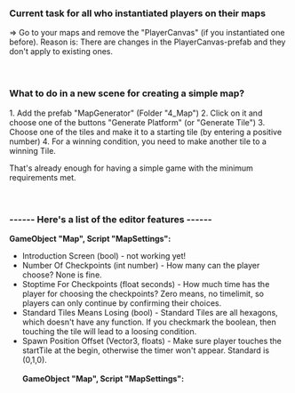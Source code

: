 <h3>Current task for all who instantiated players on their maps</h3>
=> Go to your maps and remove the "PlayerCanvas" (if you instantiated one before). Reason is: There are changes in the PlayerCanvas-prefab and they don't apply to existing ones.
<br />
<br />
<br />

<h3>What to do in a new scene for creating a simple map?</h3>
1. Add the prefab "MapGenerator" (Folder "4_Map")
2. Click on it and choose one of the buttons "Generate Platform" (or "Generate Tile")
3. Choose one of the tiles and make it to a starting tile (by entering a positive number)
4. For a winning condition, you need to make another tile to a winning Tile. 

That's already enough for having a simple game with the minimum requirements met.
<br />
<br />
<br />

<h3>------ Here's a list of the editor features ------</h3>

<b>GameObject "Map", Script "MapSettings":</b>
* Introduction Screen (bool) - not working yet!
* Number Of Checkpoints (int number) - How many can the player choose? None is fine.
* Stoptime For Checkpoints (float seconds) - How much time has the player for choosing the checkpoints? Zero means, no timelimit, so players can only continue by confirming their choices.
* Standard Tiles Means Losing (bool) - Standard Tiles are all hexagons, which doesn't have any function. If you checkmark the boolean, then touching the tile will lead to a loosing condition.
* Spawn Position Offset (Vector3, floats) - Make sure player touches the startTile at the begin, otherwise the timer won't appear. Standard is (0,1,0).
<br /><br />
<b>GameObject "Map", Script "MapSettings":</b>
